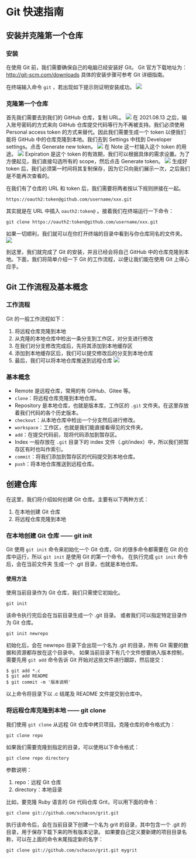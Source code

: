 # Git 快速指南

## 安装并克隆第一个仓库

### 安装

在使用 Git 前，我们需要确保自己的电脑已经安装好 Git。
Git 官方下载地址为：http://git-scm.com/downloads
具体的安装步骤可参考 Git 详细指南。

在终端输入命令 `git` ，若出现如下提示则证明安装成功。
![](quick_guide_asset/Xnip2022-06-07_22-51-20.jpg)

### 克隆第一个仓库

首先我们需要去到我们的 GitHub 仓库，复制 URL。
![](quick_guide_asset/Xnip2022-06-07_22-55-36.jpg)
在 2021.08.13 之后，输入账号密码的方式来向 GitHub 仓库提交代码等行为不再被支持。我们必须使用 Personal access token 的方式来替代。因此我们需要生成一个 token 以便我们能将 GitHub 中的仓库克隆到本地。我们去到 Settings 中找到 Developer settings。点击 Generate new token。
![](quick_guide_asset/Xnip2022-06-07_22-59-08.jpg)
在 Note 这一栏输入这个 token 的用途。
![](quick_guide_asset/Xnip2022-06-07_23-02-48.jpg)
Expiration 是这个 token 的有效期，我们可以根据具体的需求设置。为了方便起见，我们直接勾选所有的 scope，然后点击 Generate token。
![](quick_guide_asset/Xnip2022-06-07_23-04-22.jpg)
生成好 token 后，我们必须第一时间将其复制保存，因为它只向我们展示一次，之后我们是不能再次查看的。

在我们有了仓库的 URL 和 token 后，我们需要将两者按以下规则拼接在一起。
```
https://oauth2:token@github.com/username/xxx.git
```
其实就是在 URL 中插入 `oauth2:token@` 。接着我们在终端运行一下命令：
```
git clone https://oauth2:token@github.com/username/xxx.git
```
如果一切顺利，我们就可以在你打开终端的目录中看到与你仓库同名的文件夹。
![](quick_guide_asset/Xnip2022-06-07_23-17-47.jpg)

到这里，我们就完成了 Git 的安装，并且已经会将自己 GitHub 中的仓库克隆到本地。下面，我们将简单介绍一下 Git 的工作流程，以便让我们能在使用 Git 上得心应手。

## Git 工作流程及基本概念

### 工作流程

Git 的一般工作流程如下：
1. 将远程仓库克隆到本地
2. 从克隆的本地仓库中检出一条分支到工作区，对分支进行修改
3. 在我们对分支修改完成后，先将其添加到本地缓存区
4. 添加到本地缓存区后，我们可以提交修改后的分支到本地仓库
5. 最后，我们可以将本地仓库推送到远程仓库
![](quick_guide_asset/Xnip2022-06-08_07-53-37.jpg)

### 基本概念

* Remote 是远程仓库，常用的有 GitHub、Gitee 等。
* `clone`：将远程仓库克隆到本地仓库。
* Repository 是本地仓库，也就是版本库，工作区的 `.git` 文件夹。在这里存放着我们代码的各个历史版本。
* `checkout`：从本地仓库中检出一个分支然后进行修改。
* `workspace`：工作区，也就是我们能直接看得见的文件夹。
* `add`：在提交代码前，现将代码添加到暂存区。
* Index 一般存放在 `.git` 目录下的 index 文件（.git/index）中，所以我们把暂存区有时也叫作索引。
* `commit`：将我们添加到暂存区的代码提交到本地仓库。
* `push`：将本地仓库推送到远程仓库。

## 创建仓库

在这里，我们将介绍如何创建 Git 仓库。主要有以下两种方式：
1. 在本地创建 Git 仓库
2. 将远程仓库克隆到本地

### 在本地创建 Git 仓库 —— git init

Git 使用 `git init` 命令来初始化一个 Git 仓库，Git 的很多命令都需要在 Git 的仓库中运行，所以 `git init` 是使用 Git 的第一个命令。
在执行完成 `git init` 命令后，会在当前文件夹 生成一个 .git 目录，也就是本地仓库。

#### 使用方法

使用当前目录作为 Git 仓库，我们只需使它初始化。
```
git init
```
该命令执行完后会在当前目录生成一个 .git 目录。
或者我们可以指定特定目录作为 Git 仓库。
```
git init newrepo
```
初始化后，会在 newrepo 目录下会出现一个名为 .git 的目录，所有 Git 需要的数据和资源都存放在这个目录中。
如果当前目录下有几个文件想要纳入版本控制，需要先用 `git add` 命令告诉 Git 开始对这些文件进行跟踪，然后提交：
```
$ git add *.c
$ git add README
$ git commit -m '版本说明'
```
以上命令将目录下以 .c 结尾及 README 文件提交到仓库中。

### 将远程仓库克隆到本地 —— git clone

我们使用 `git clone` 从远程 Git 仓库中拷贝项目。克隆仓库的命令格式为：
```
git clone repo
```
如果我们需要克隆到指定的目录，可以使用以下命令格式：
```
git clone repo directory
```
参数说明：
1. repo：远程 Git 仓库
2. directory：本地目录

比如，要克隆 Ruby 语言的 Git 代码仓库 Grit，可以用下面的命令：
```
git clone git://github.com/schacon/grit.git
```
执行该命令后，会在当前目录下创建一个名为 grit 的目录，其中包含一个 .git 的目录，用于保存下载下来的所有版本记录。
如果要自己定义要新建的项目目录名称，可以在上面的命令末尾指定新的名字：
```
git clone git://github.com/schacon/grit.git mygrit
```